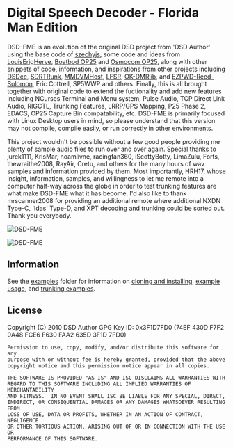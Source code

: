 
# Digital Speech Decoder - Florida Man Edition

DSD-FME is an evolution of the original DSD project from 'DSD Author' using the base code of [szechyjs](https://github.com/szechyjs/dsd "szechyjs"), some code and ideas from [LouisErigHerve](https://github.com/LouisErigHerve/dsd "LouisErigHerve"), [Boatbod OP25](https://github.com/boatbod/op25 "Boatbod OP25") and 
[Osmocom OP25](https://gitea.osmocom.org/op25/op25 "Osmocom OP25"), along with other snippets of code, information, and inspirations from other projects including [DSDcc](https://github.com/f4exb/dsdcc "DSDcc"), [SDRTRunk](https://github.com/DSheirer/sdrtrunk "SDRTrunk"), [MMDVMHost](https://github.com/g4klx/MMDVMHost "MMDVMHost"), [LFSR](https://github.com/mattames/LFSR "LFSR"), [OK-DMRlib](https://github.com/OK-DMR/ok-dmrlib "OK-DMRlib"), and [EZPWD-Reed-Solomon](https://github.com/pjkundert/ezpwd-reed-solomon "EZPWD"), Eric Cottrell, SP5WWP and others. Finally, this is all brought together with original code to extend the fuctionality and add new features including NCurses Terminal and Menu system, Pulse Audio, TCP Direct Link Audio, RIGCTL, Trunking Features, LRRP/GPS Mapping, P25 Phase 2, EDACS, OP25 Capture Bin compatability, etc. DSD-FME is primarily focused with Linux Desktop users in mind, so please understand that this version may not compile, compile easily, or run correctly in other environments.

This project wouldn't be possible without a few good people providing me plenty of sample audio files to run over and over again. Special thanks to jurek1111, KrisMar, noamlivne, racingfan360, iScottyBotty, LimaZulu, Forts, thewraithe2008, RayAir, Cretu, and others for the many hours of wav samples and information provided by them. Most importantly, HRH17, whose insight, information, samples, and willingness to let me remote into a computer half-way across the globe in order to test trunking features are what make DSD-FME what it has become. I'd also like to thank mrscanner2008 for providing an additional remote where additional NXDN Type-C, 'Idas' Type-D, and XPT decoding and trunking could be sorted out. Thank you everybody.

![DSD-FME](https://github.com/lwvmobile/dsd-fme/blob/main/dsd-fme2.png)

![DSD-FME](https://github.com/lwvmobile/dsd-fme/blob/main/dsd-fme3.png)

## Information

See the [examples](https://github.com/lwvmobile/dsd-fme/tree/main/examples "examples") folder for information on [cloning and installing](https://github.com/lwvmobile/dsd-fme/blob/main/examples/Install_Notes.md "cloning and installing"), [example usage](https://github.com/lwvmobile/dsd-fme/blob/main/examples/Example_Usage.md "example usage"), and [trunking examples](https://github.com/lwvmobile/dsd-fme/blob/main/examples/trunking.sh "trunking examples").

## License
Copyright (C) 2010 DSD Author
GPG Key ID: 0x3F1D7FD0 (74EF 430D F7F2 0A48 FCE6  F630 FAA2 635D 3F1D 7FD0)

    Permission to use, copy, modify, and/or distribute this software for any
    purpose with or without fee is hereby granted, provided that the above
    copyright notice and this permission notice appear in all copies.

    THE SOFTWARE IS PROVIDED "AS IS" AND ISC DISCLAIMS ALL WARRANTIES WITH
    REGARD TO THIS SOFTWARE INCLUDING ALL IMPLIED WARRANTIES OF MERCHANTABILITY
    AND FITNESS.  IN NO EVENT SHALL ISC BE LIABLE FOR ANY SPECIAL, DIRECT,
    INDIRECT, OR CONSEQUENTIAL DAMAGES OR ANY DAMAGES WHATSOEVER RESULTING FROM
    LOSS OF USE, DATA OR PROFITS, WHETHER IN AN ACTION OF CONTRACT, NEGLIGENCE
    OR OTHER TORTIOUS ACTION, ARISING OUT OF OR IN CONNECTION WITH THE USE OR
    PERFORMANCE OF THIS SOFTWARE.


